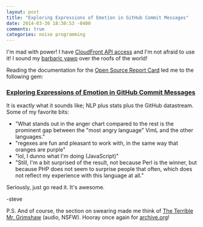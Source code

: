 ```yaml
---
layout: post
title: "Exploring Expressions of Emotion in GitHub Commit Messages"
date: 2014-03-30 18:30:53 -0400
comments: true
categories: noise programming
---
```


I'm mad with power!  I have [CloudFront API access](http://docs.aws.amazon.com/AmazonCloudFront/latest/APIReference/) and I'm not afraid to use it!  I sound my [barbaric yawp](https://en.wikipedia.org/wiki/Song_of_Myself) over the roofs of the world!

Reading the documentation for the [Open Source Report Card](http://osrc.dfm.io/) led me to the following gem:

### [Exploring Expressions of Emotion in GitHub Commit Messages](http://geeksta.net/geeklog/exploring-expressions-emotions-github-commit-messages/)

It is exactly what it sounds like; NLP plus stats plus the GitHub datastream.  Some of my favorite bits:

* "What stands out in the anger chart compared to the rest is the prominent gap between the "most angry language" VimL and the other languages."
* "regexes are fun and pleasant to work with, in the same way that oranges are purple"
* "lol, I dunno what I'm doing (JavaScript)"
* "Still, I'm a bit surprised of the result, not because Perl is the winner, but because PHP does not seem to surprise people that often, which does not reflect my experience with this language at all."

Seriously, just go read it.  It's awesome.

-steve

P.S. And of course, the section on swearing made me think of [The Terrible Mr. Grimshaw](https://web.archive.org/web/20060529181955/http://blog.airdrop.org/archives/000014.html) (audio, NSFW).  Hooray once again for [archive.org](https://archive.org)!


